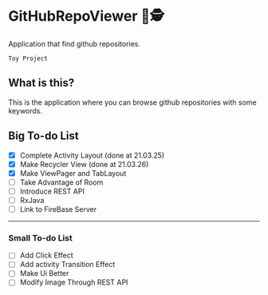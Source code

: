 # GitHubRepoViewer 📑🕵️
Application that find github repositories. ‍️ 

` Toy Project `

## What is this?
This is the application where you can browse github repositories with some keywords.

## Big To-do List 
- [X] Complete Activity Layout (done at 21.03.25)
- [X] Make Recycler View (done at 21.03.26)
- [X] Make ViewPager and TabLayout
- [ ] Take Advantage of Room
- [ ] Introduce REST API
- [ ] RxJava
- [ ] Link to FireBase Server

----------------
### Small To-do List 
- [ ] Add Click Effect
- [ ] Add activity Transition Effect
- [ ] Make Ui Better
- [ ] Modify Image Through REST API
